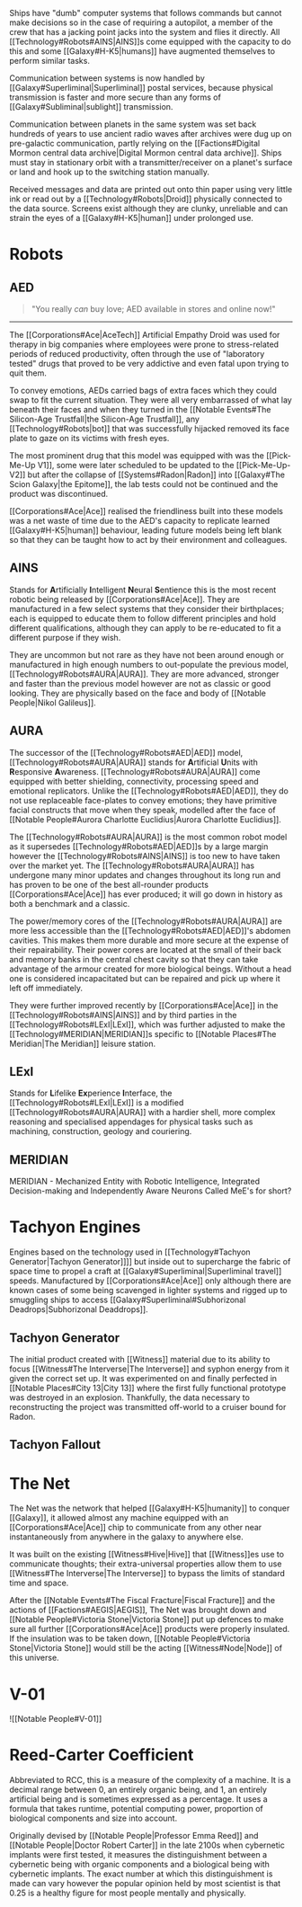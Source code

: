 Ships have "dumb" computer systems that follows commands but cannot make decisions so in the case of requiring a autopilot, a member of the crew that has a jacking point jacks into the system and flies it directly. All [[Technology#Robots#AINS|AINS]]s come equipped with the capacity to do this and some [[Galaxy#H-K5|humans]] have augmented themselves to perform similar tasks.

Communication between systems is now handled by [[Galaxy#Superliminal|Superliminal]] postal services, because physical transmission is faster and more secure than any forms of [[Galaxy#Subliminal|sublight]] transmission.

Communication between planets in the same system was set back hundreds of years to use ancient radio waves after archives were dug up on pre-galactic communication, partly relying on the [[Factions#Digital Mormon central data archive|Digital Mormon central data archive]]. Ships must stay in stationary orbit with a transmitter/receiver on a planet's surface or land and hook up to the switching station manually.

Received messages and data are printed out onto thin paper using very little ink or read out by a [[Technology#Robots|Droid]] physically connected to the data source. Screens exist although they are clunky, unreliable and can strain the eyes of a [[Galaxy#H-K5|human]] under prolonged use.

# Robots

## AED
>"You really _can_ buy love; AED available in stores and online now!"

---

The [[Corporations#Ace|AceTech]] Artificial Empathy Droid was used for therapy in big companies where employees were prone to stress-related periods of reduced productivity, often through the use of "laboratory tested" drugs that proved to be very addictive and even fatal upon trying to quit them.

To convey emotions, AEDs carried bags of extra faces which they could swap to fit the current situation. They were all  very embarrassed of what lay beneath their faces and when they turned in the [[Notable Events#The Silicon-Age Trustfall|the Silicon-Age Trustfall]], any [[Technology#Robots|bot]] that was successfully hijacked removed its face plate to gaze on its victims with fresh eyes.

The most prominent drug that this model was equipped with was the [[Pick-Me-Up V1]], some were later scheduled to be updated to the [[Pick-Me-Up-V2]] but after the collapse of [[Systems#Radon|Radon]] into [[Galaxy#The Scion Galaxy|the Epitome]], the lab tests could not be continued and the product was discontinued.

[[Corporations#Ace|Ace]] realised the friendliness built into these models was a net waste of time due to the AED's capacity to replicate learned [[Galaxy#H-K5|human]] behaviour, leading future models being left blank so that they can be taught how to act by their environment and colleagues.
## AINS

Stands for **A**rtificially **I**ntelligent **N**eural **S**entience this is the most recent robotic being released by [[Corporations#Ace|Ace]]. They are manufactured in a few select systems that they consider their birthplaces; each is equipped to educate them to follow different principles and hold different qualifications, although they can apply to be re-educated to fit a different purpose if they wish.

They are uncommon but not rare as they have not been around enough or manufactured in high enough numbers to out-populate the previous model, [[Technology#Robots#AURA|AURA]]. They are more advanced, stronger and faster than the previous model however are not as classic or good looking. They are physically based on the face and body of [[Notable People|Nikol Galileus]].

## AURA

The successor of the [[Technology#Robots#AED|AED]] model, [[Technology#Robots#AURA|AURA]] stands for **A**rtificial **U**nits with **R**esponsive **A**wareness. [[Technology#Robots#AURA|AURA]] come equipped with better shielding, connectivity, processing speed and emotional replicators. Unlike the [[Technology#Robots#AED|AED]], they do not use replaceable face-plates to convey emotions; they have primitive facial constructs that move when they speak, modelled after the face of [[Notable People#Aurora Charlotte Euclidius|Aurora Charlotte Euclidius]].

The [[Technology#Robots#AURA|AURA]] is the most common robot model as it supersedes [[Technology#Robots#AED|AED]]s by a large margin however the [[Technology#Robots#AINS|AINS]] is too new to have taken over the market yet. The [[Technology#Robots#AURA|AURA]] has undergone many minor updates and changes throughout its long run and has proven to be one of the best all-rounder products [[Corporations#Ace|Ace]] has ever produced; it will go down in history as both a benchmark and a classic.

The power/memory cores of the [[Technology#Robots#AURA|AURA]] are more less accessible than the [[Technology#Robots#AED|AED]]'s abdomen cavities. This makes them more durable and more secure at the expense of their repairability. Their power cores are located at the small of their back and memory banks in the central chest cavity so that they can take advantage of the armour created for more biological beings. Without a head one is considered incapacitated but can be repaired and pick up where it left off immediately.

They were further improved recently by [[Corporations#Ace|Ace]] in the [[Technology#Robots#AINS|AINS]] and by third parties in the [[Technology#Robots#LExI|LExI]], which was further adjusted to make the [[Technology#MERIDIAN|MERIDIAN]]s specific to [[Notable Places#The Meridian|The Meridian]] leisure station.

## LExI

Stands for **L**ifelike **Ex**perience **I**nterface, the [[Technology#Robots#LExI|LExI]] is a modified [[Technology#Robots#AURA|AURA]] with a hardier shell, more complex reasoning and specialised appendages for physical tasks such as machining, construction, geology and couriering.

## MERIDIAN

MERIDIAN - Mechanized Entity with Robotic Intelligence, Integrated Decision-making and Independently Aware Neurons
Called MeE's for short?

# Tachyon Engines

Engines based on the technology used in [[Technology#Tachyon Generator|Tachyon Generator]]]] but inside out to supercharge the fabric of space time to propel a craft at [[Galaxy#Superliminal|Superliminal travel]] speeds. Manufactured by [[Corporations#Ace|Ace]] only although there are known cases of some being scavenged in lighter systems and rigged up to smuggling ships to access [[Galaxy#Superliminal#Subhorizonal Deadrops|Subhorizonal Deaddrops]].

## Tachyon Generator

The initial product created with [[Witness]] material due to its ability to focus [[Witness#The Interverse|The Interverse]] and syphon energy from it given the correct set up. It was experimented on and finally perfected in [[Notable Places#City 13|City 13]] where the first fully functional prototype was destroyed in an explosion. Thankfully, the data necessary to reconstructing the project was transmitted off-world to a cruiser bound for Radon.
## Tachyon Fallout

# The Net

The Net was the network that helped [[Galaxy#H-K5|humanity]] to conquer [[Galaxy]], it allowed almost any machine equipped with an [[Corporations#Ace|Ace]] chip to communicate from any other near instantaneously from anywhere in the galaxy to anywhere else.

It was built on the existing [[Witness#Hive|Hive]] that [[Witness]]es use to communicate thoughts; their extra-universal properties allow them to use [[Witness#The Interverse|The Interverse]] to bypass the limits of standard time and space.

After the [[Notable Events#The Fiscal Fracture|Fiscal Fracture]] and the actions of [[Factions#AEGIS|AEGIS]], The Net was brought down and [[Notable People#Victoria Stone|Victoria Stone]] put up defences to make sure all further [[Corporations#Ace|Ace]] products were properly insulated. If the insulation was to be taken down, [[Notable People#Victoria Stone|Victoria Stone]] would still be the acting [[Witness#Node|Node]] of this universe.

# V-01
![[Notable People#V-01]]

# Reed-Carter Coefficient 
Abbreviated to RCC, this is a measure of the complexity of a machine. It is a decimal range between 0, an entirely organic being, and 1, an entirely artificial being and is sometimes expressed as a percentage. It uses a formula that takes runtime, potential computing power, proportion of biological components and size into account.

Originally devised by [[Notable People|Professor Emma Reed]] and [[Notable People|Doctor Robert Carter]] in the late 2100s when cybernetic implants were first tested, it measures the distinguishment between a cybernetic being with organic components and a biological being with cybernetic implants. The exact number at which this distinguishment is made can vary however the popular opinion held by most scientist is that 0.25 is a healthy figure for most people mentally and physically. 